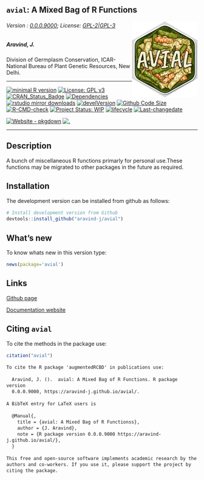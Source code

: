 
<!-- 
<img src="https://raw.githubusercontent.com/aravind-j/avial/master/inst/extdata/avial.png" width="20%" />
-->

## `avial`: A Mixed Bag of R Functions

<img src="https://raw.githubusercontent.com/aravind-j/avial/master/inst/extdata/avial.png" align="right" alt="logo" width="173" height = "200" style = "border: none; float: right;">

###### Version : [0.0.0.9000](https://aravind-j.github.io/avial/); License: [GPL-2\|GPL-3](https://www.r-project.org/Licenses/)

##### Aravind, J.

Division of Germplasm Conservation, ICAR-National Bureau of Plant
Genetic Resources, New Delhi.

------------------------------------------------------------------------

[![minimal R
version](https://img.shields.io/badge/R%3E%3D-3.5.0-6666ff.svg?logo=R)](https://cran.r-project.org/)
[![License: GPL
v3](https://img.shields.io/badge/License-GPL%20v3-blue.svg)](https://www.gnu.org/licenses/gpl-3.0)
[![CRAN_Status_Badge](https://www.r-pkg.org/badges/version-last-release/avial)](https://cran.r-project.org/package=avial)
[![Dependencies](https://tinyverse.netlify.app/status/avial)](https://cran.r-project.org/package=avial)
[![rstudio mirror
downloads](https://cranlogs.r-pkg.org/badges/grand-total/avial?color=green)](https://CRAN.R-project.org/package=avial)
[![develVersion](https://img.shields.io/badge/devel%20version-0.0.0.9000-orange.svg)](https://github.com/aravind-j/avial)
[![Github Code
Size](https://img.shields.io/github/languages/code-size/aravind-j/avial.svg)](https://github.com/aravind-j/avial)
[![R-CMD-check](https://github.com/aravind-j/avial/workflows/R-CMD-check/badge.svg)](https://github.com/aravind-j/avial/actions)
[![Project Status:
WIP](https://www.repostatus.org/badges/latest/wip.svg)](https://www.repostatus.org/#wip)
[![lifecycle](https://lifecycle.r-lib.org/articles/figures/lifecycle-maturing.svg)](https://lifecycle.r-lib.org/articles/stages.html#maturing)
[![Last-changedate](https://img.shields.io/badge/last%20change-2025--10--09-yellowgreen.svg)](https://github.com/aravind-j/avial/)
<!-- [![Zenodo DOI](https://zenodo.org/badge/DOI/10.5281/zenodo.xxxxxxxx.svg)](https://doi.org/10.5281/zenodo.xxxxxxxx) -->
[![Website -
pkgdown](https://img.shields.io/website-up-down-green-red/https/aravind-j.github.io/avial.svg)](https://aravind-j.github.io/avial/)
[![.](https://pro-pulsar-193905.appspot.com/UA-199996472-2/welcome-page)](https://github.com/aravind-j/google-analytics-beacon)
<!-- [![packageversion](https://img.shields.io/badge/Package%20version-0.2.3.3-orange.svg)](https://github.com/aravind-j/avial) -->
<!-- [![GitHub Download Count](https://github-basic-badges.herokuapp.com/downloads/aravind-j/avial/total.svg)] -->
<!-- [![Rdoc](http://www.rdocumentation.org/badges/version/avial)](http://www.rdocumentation.org/packages/avial) -->

------------------------------------------------------------------------

## Description

<!-- A bunch of miscellaneous R functions primarly for personal use. These functions may be migrated to other packages in the future as required. -->

A bunch of miscellaneous R functions primarly for personal use.These
functions may be migrated to other packages in the future as required.

## Installation

<!-- The package can be installed from CRAN as follows: 
&#10;
&#10;-->

The development version can be installed from github as follows:

``` r
# Install development version from Github
devtools::install_github("aravind-j/avial")
```

<!-- ## Detailed tutorial
For a detailed tutorial (vignette) on how to used this package type:
&#10;
``` r
browseVignettes(package = 'avial')
```
The vignette for the latest version is also available [online](https://aravind-j.github.io/avial/articles.html).-->

## What’s new

To know whats new in this version type:

``` r
news(package='avial')
```

## Links

<!-- [CRAN page](https://cran.r-project.org/package=avial) -->

[Github page](https://github.com/aravind-j/avial)

[Documentation website](https://aravind-j.github.io/avial/)

<!-- [Zenodo DOI](https://doi.org/10.5281/zenodo.xxxxxxx) -->
<!-- ## CRAN checks -->

## Citing `avial`

To cite the methods in the package use:

``` r
citation("avial")
```

    To cite the R package 'augmentedRCBD' in publications use:

      Aravind, J. ().  avial: A Mixed Bag of R Functions. R package version
      0.0.0.9000, https://aravind-j.github.io/avial/.

    A BibTeX entry for LaTeX users is

      @Manual{,
        title = {avial: A Mixed Bag of R Functionss},
        author = {J. Aravind},
        note = {R package version 0.0.0.9000 https://aravind-j.github.io/avial/},
      }

    This free and open-source software implements academic research by the
    authors and co-workers. If you use it, please support the project by
    citing the package.
